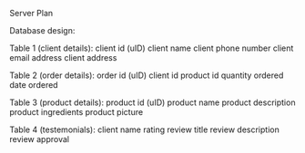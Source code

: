 Server Plan

Database design:

Table 1 (client details):
client id (uID)
client name
client phone number
client email address
client address

Table 2 (order details):
order id (uID)
client id
product id
quantity ordered
date ordered

Table 3 (product details):
product id (uID)
product name
product description
product ingredients
product picture

Table 4 (testemonials):
client name
rating
review title
review description
review approval
